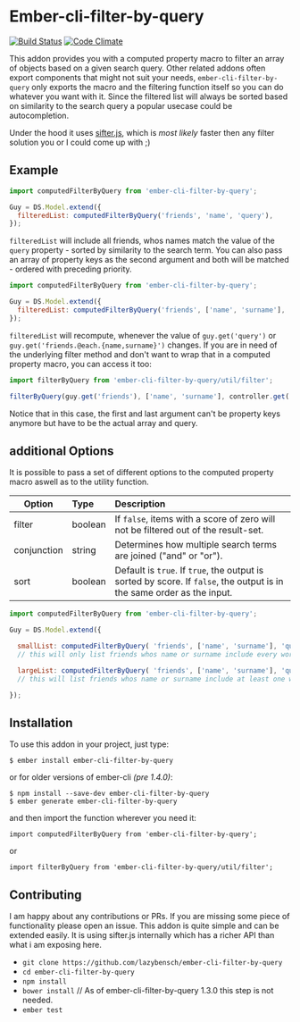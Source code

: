 # Ember-cli-filter-by-query

[![Build Status](https://travis-ci.org/lazybensch/ember-cli-filter-by-query.svg)](https://travis-ci.org/lazybensch/ember-cli-filter-by-query) [![Code Climate](https://codeclimate.com/github/lazybensch/ember-cli-filter-by-query/badges/gpa.svg)](https://codeclimate.com/github/lazybensch/ember-cli-filter-by-query)

This addon provides you with a computed property macro to filter an array of objects based on a given search query. Other related addons often export components that might not suit your needs, `ember-cli-filter-by-query` only exports the macro and the filtering function itself so you can do whatever you want with it. Since the filtered list will always be sorted based on similarity to the search query a popular usecase could be autocompletion.

Under the hood it uses [sifter.js](https://github.com/brianreavis/sifter.js/), which is _most likely_ faster then any filter solution you or I could come up with ;)

## Example

```javascript
import computedFilterByQuery from 'ember-cli-filter-by-query';

Guy = DS.Model.extend({
  filteredList: computedFilterByQuery('friends', 'name', 'query'),
});
```

`filteredList` will include all friends, whos names match the value of the `query` property - sorted by similarity to the search term. You can also pass an array of property keys as the second argument and both will be matched - ordered with preceding priority.

```javascript
import computedFilterByQuery from 'ember-cli-filter-by-query';

Guy = DS.Model.extend({
  filteredList: computedFilterByQuery('friends', ['name', 'surname'], 'query'),
});
```

`filteredList` will recompute, whenever the value of `guy.get('query')` or `guy.get('friends.@each.{name,surname}')` changes. If you are in need of the underlying filter method and don't want to wrap that in a computed property macro, you can access it too:

```javascript
import filterByQuery from 'ember-cli-filter-by-query/util/filter';

filterByQuery(guy.get('friends'), ['name', 'surname'], controller.get('query'));
```

Notice that in this case, the first and last argument can't be property keys anymore but have to be the actual array and query.

## additional Options

It is possible to pass a set of different options to the computed property macro aswell as to the utility function.

| Option      | Type    | Description                                                                                                            |
| ----------- | :------ | :--------------------------------------------------------------------------------------------------------------------- |
| filter      | boolean | If `false`, items with a score of zero will not be filtered out of the result-set.                                     |
| conjunction | string  | Determines how multiple search terms are joined ("and" or "or").                                                       |
| sort        | boolean | Default is `true`. If `true`, the output is sorted by score. If `false`, the output is in the same order as the input. |

```javascript
import computedFilterByQuery from 'ember-cli-filter-by-query';

Guy = DS.Model.extend({

  smallList: computedFilterByQuery( 'friends', ['name', 'surname'], 'query', {conjunction: 'and' })
  // this will only list friends whos name or surname include every word in the query

  largeList: computedFilterByQuery( 'friends', ['name', 'surname'], 'query', {conjunction: 'or' })
  // this will list friends whos name or surname include at least one word of the query

});
```

## Installation

To use this addon in your project, just type:

```
$ ember install ember-cli-filter-by-query
```

or for older versions of ember-cli _(pre 1.4.0)_:

```
$ npm install --save-dev ember-cli-filter-by-query
$ ember generate ember-cli-filter-by-query
```

and then import the function wherever you need it:

```
import computedFilterByQuery from 'ember-cli-filter-by-query';
```

or

```
import filterByQuery from 'ember-cli-filter-by-query/util/filter';
```

## Contributing

I am happy about any contributions or PRs. If you are missing some piece of functionality please open an issue. This addon is quite simple and can be extended easily. It is using sifter.js internally which has a richer API than what i am exposing here.

- `git clone https://github.com/lazybensch/ember-cli-filter-by-query`
- `cd ember-cli-filter-by-query`
- `npm install`
- `bower install` // As of ember-cli-filter-by-query 1.3.0 this step is not needed.
- `ember test`
